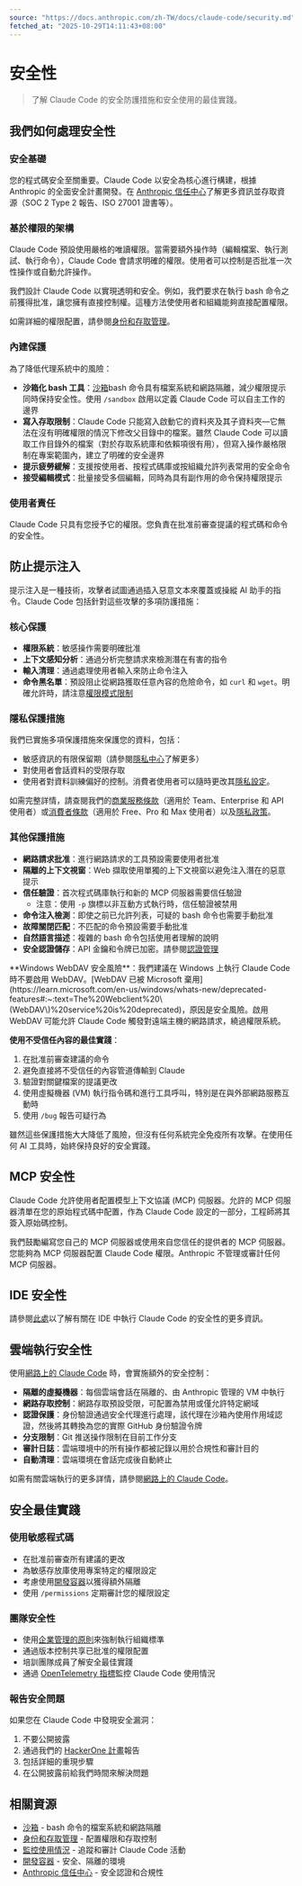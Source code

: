 ```yaml
---
source: "https://docs.anthropic.com/zh-TW/docs/claude-code/security.md"
fetched_at: "2025-10-29T14:11:43+08:00"
---
```


# 安全性

> 了解 Claude Code 的安全防護措施和安全使用的最佳實踐。

## 我們如何處理安全性

### 安全基礎

您的程式碼安全至關重要。Claude Code 以安全為核心進行構建，根據 Anthropic 的全面安全計畫開發。在 [Anthropic 信任中心](https://trust.anthropic.com)了解更多資訊並存取資源（SOC 2 Type 2 報告、ISO 27001 證書等）。

### 基於權限的架構

Claude Code 預設使用嚴格的唯讀權限。當需要額外操作時（編輯檔案、執行測試、執行命令），Claude Code 會請求明確的權限。使用者可以控制是否批准一次性操作或自動允許操作。

我們設計 Claude Code 以實現透明和安全。例如，我們要求在執行 bash 命令之前獲得批准，讓您擁有直接控制權。這種方法使使用者和組織能夠直接配置權限。

如需詳細的權限配置，請參閱[身份和存取管理](/zh-TW/docs/claude-code/iam)。

### 內建保護

為了降低代理系統中的風險：

* **沙箱化 bash 工具**：[沙箱](/zh-TW/docs/claude-code/sandboxing)bash 命令具有檔案系統和網路隔離，減少權限提示同時保持安全性。使用 `/sandbox` 啟用以定義 Claude Code 可以自主工作的邊界
* **寫入存取限制**：Claude Code 只能寫入啟動它的資料夾及其子資料夾—它無法在沒有明確權限的情況下修改父目錄中的檔案。雖然 Claude Code 可以讀取工作目錄外的檔案（對於存取系統庫和依賴項很有用），但寫入操作嚴格限制在專案範圍內，建立了明確的安全邊界
* **提示疲勞緩解**：支援按使用者、按程式碼庫或按組織允許列表常用的安全命令
* **接受編輯模式**：批量接受多個編輯，同時為具有副作用的命令保持權限提示

### 使用者責任

Claude Code 只具有您授予它的權限。您負責在批准前審查提議的程式碼和命令的安全性。

## 防止提示注入

提示注入是一種技術，攻擊者試圖通過插入惡意文本來覆蓋或操縱 AI 助手的指令。Claude Code 包括針對這些攻擊的多項防護措施：

### 核心保護

* **權限系統**：敏感操作需要明確批准
* **上下文感知分析**：通過分析完整請求來檢測潛在有害的指令
* **輸入清理**：通過處理使用者輸入來防止命令注入
* **命令黑名單**：預設阻止從網路獲取任意內容的危險命令，如 `curl` 和 `wget`。明確允許時，請注意[權限模式限制](/zh-TW/docs/claude-code/iam#tool-specific-permission-rules)

### 隱私保護措施

我們已實施多項保護措施來保護您的資料，包括：

* 敏感資訊的有限保留期（請參閱[隱私中心](https://privacy.anthropic.com/en/articles/10023548-how-long-do-you-store-my-data)了解更多）
* 對使用者會話資料的受限存取
* 使用者對資料訓練偏好的控制。消費者使用者可以隨時更改其[隱私設定](https://claude.ai/settings/privacy)。

如需完整詳情，請查閱我們的[商業服務條款](https://www.anthropic.com/legal/commercial-terms)（適用於 Team、Enterprise 和 API 使用者）或[消費者條款](https://www.anthropic.com/legal/consumer-terms)（適用於 Free、Pro 和 Max 使用者）以及[隱私政策](https://www.anthropic.com/legal/privacy)。

### 其他保護措施

* **網路請求批准**：進行網路請求的工具預設需要使用者批准
* **隔離的上下文視窗**：Web 擷取使用單獨的上下文視窗以避免注入潛在的惡意提示
* **信任驗證**：首次程式碼庫執行和新的 MCP 伺服器需要信任驗證
  * 注意：使用 `-p` 旗標以非互動方式執行時，信任驗證被禁用
* **命令注入檢測**：即使之前已允許列表，可疑的 bash 命令也需要手動批准
* **故障關閉匹配**：不匹配的命令預設需要手動批准
* **自然語言描述**：複雜的 bash 命令包括使用者理解的說明
* **安全認證儲存**：API 金鑰和令牌已加密。請參閱[認證管理](/zh-TW/docs/claude-code/iam#credential-management)

<Warning>
  **Windows WebDAV 安全風險**：我們建議在 Windows 上執行 Claude Code 時不要啟用 WebDAV。[WebDAV 已被 Microsoft 棄用](https://learn.microsoft.com/en-us/windows/whats-new/deprecated-features#:~:text=The%20Webclient%20\(WebDAV\)%20service%20is%20deprecated)，原因是安全風險。啟用 WebDAV 可能允許 Claude Code 觸發對遠端主機的網路請求，繞過權限系統。
</Warning>

**使用不受信任內容的最佳實踐**：

1. 在批准前審查建議的命令
2. 避免直接將不受信任的內容管道傳輸到 Claude
3. 驗證對關鍵檔案的提議更改
4. 使用虛擬機器 (VM) 執行指令碼和進行工具呼叫，特別是在與外部網路服務互動時
5. 使用 `/bug` 報告可疑行為

<Warning>
  雖然這些保護措施大大降低了風險，但沒有任何系統完全免疫所有攻擊。在使用任何 AI 工具時，始終保持良好的安全實踐。
</Warning>

## MCP 安全性

Claude Code 允許使用者配置模型上下文協議 (MCP) 伺服器。允許的 MCP 伺服器清單在您的原始程式碼中配置，作為 Claude Code 設定的一部分，工程師將其簽入原始碼控制。

我們鼓勵編寫您自己的 MCP 伺服器或使用來自您信任的提供者的 MCP 伺服器。您能夠為 MCP 伺服器配置 Claude Code 權限。Anthropic 不管理或審計任何 MCP 伺服器。

## IDE 安全性

請參閱[此處](/zh-TW/docs/claude-code/ide-integrations#security)以了解有關在 IDE 中執行 Claude Code 的安全性的更多資訊。

## 雲端執行安全性

使用[網路上的 Claude Code](/zh-TW/docs/claude-code/claude-code-on-the-web) 時，會實施額外的安全控制：

* **隔離的虛擬機器**：每個雲端會話在隔離的、由 Anthropic 管理的 VM 中執行
* **網路存取控制**：網路存取預設受限，可配置為禁用或僅允許特定網域
* **認證保護**：身份驗證通過安全代理進行處理，該代理在沙箱內使用作用域認證，然後將其轉換為您的實際 GitHub 身份驗證令牌
* **分支限制**：Git 推送操作限制在目前工作分支
* **審計日誌**：雲端環境中的所有操作都被記錄以用於合規性和審計目的
* **自動清理**：雲端環境在會話完成後自動終止

如需有關雲端執行的更多詳情，請參閱[網路上的 Claude Code](/zh-TW/docs/claude-code/claude-code-on-the-web)。

## 安全最佳實踐

### 使用敏感程式碼

* 在批准前審查所有建議的更改
* 為敏感存放庫使用專案特定的權限設定
* 考慮使用[開發容器](/zh-TW/docs/claude-code/devcontainer)以獲得額外隔離
* 使用 `/permissions` 定期審計您的權限設定

### 團隊安全性

* 使用[企業管理的原則](/zh-TW/docs/claude-code/iam#enterprise-managed-policy-settings)來強制執行組織標準
* 通過版本控制共享已批准的權限配置
* 培訓團隊成員了解安全最佳實踐
* 通過 [OpenTelemetry 指標](/zh-TW/docs/claude-code/monitoring-usage)監控 Claude Code 使用情況

### 報告安全問題

如果您在 Claude Code 中發現安全漏洞：

1. 不要公開披露
2. 通過我們的 [HackerOne 計畫](https://hackerone.com/anthropic-vdp/reports/new?type=team\&report_type=vulnerability)報告
3. 包括詳細的重現步驟
4. 在公開披露前給我們時間來解決問題

## 相關資源

* [沙箱](/zh-TW/docs/claude-code/sandboxing) - bash 命令的檔案系統和網路隔離
* [身份和存取管理](/zh-TW/docs/claude-code/iam) - 配置權限和存取控制
* [監控使用情況](/zh-TW/docs/claude-code/monitoring-usage) - 追蹤和審計 Claude Code 活動
* [開發容器](/zh-TW/docs/claude-code/devcontainer) - 安全、隔離的環境
* [Anthropic 信任中心](https://trust.anthropic.com) - 安全認證和合規性

